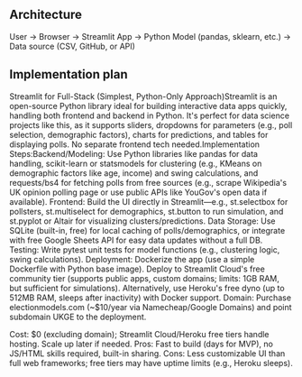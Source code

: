 ## Architecture
User -> Browser -> Streamlit App -> Python Model (pandas, sklearn, etc.)
                                 -> Data source (CSV, GitHub, or API)



## Implementation plan
Streamlit for Full-Stack (Simplest, Python-Only Approach)Streamlit is an open-source Python library ideal for building interactive data apps quickly, handling both frontend and backend in Python. It's perfect for data science projects like this, as it supports sliders, dropdowns for parameters (e.g., poll selection, demographic factors), charts for predictions, and tables for displaying polls. No separate frontend tech needed.Implementation Steps:Backend/Modeling: Use Python libraries like pandas for data handling, scikit-learn or statsmodels for clustering (e.g., KMeans on demographic factors like age, income) and swing calculations, and requests/bs4 for fetching polls from free sources (e.g., scrape Wikipedia's UK opinion polling page or use public APIs like YouGov's open data if available).
Frontend: Build the UI directly in Streamlit—e.g., st.selectbox for pollsters, st.multiselect for demographics, st.button to run simulation, and st.pyplot or Altair for visualizing clusters/predictions.
Data Storage: Use SQLite (built-in, free) for local caching of polls/demographics, or integrate with free Google Sheets API for easy data updates without a full DB.
Testing: Write pytest unit tests for model functions (e.g., clustering logic, swing calculations).
Deployment: Dockerize the app (use a simple Dockerfile with Python base image). Deploy to Streamlit Cloud's free community tier (supports public apps, custom domains; limits: 1GB RAM, but sufficient for simulations). Alternatively, use Heroku's free dyno (up to 512MB RAM, sleeps after inactivity) with Docker support.
Domain: Purchase electionmodels.com (~$10/year via Namecheap/Google Domains) and point subdomain UKGE to the deployment.

Cost: $0 (excluding domain); Streamlit Cloud/Heroku free tiers handle hosting. Scale up later if needed.
Pros: Fast to build (days for MVP), no JS/HTML skills required, built-in sharing.
Cons: Less customizable UI than full web frameworks; free tiers may have uptime limits (e.g., Heroku sleeps).


